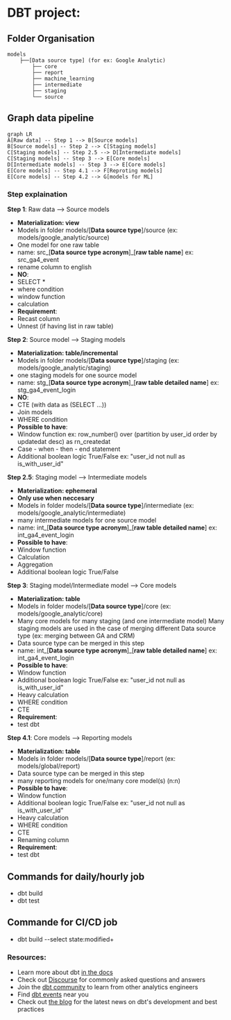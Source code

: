 # DBT project:

## Folder Organisation
```
models
    ├──[Data source type] (for ex: Google Analytic) 
        ├── core
        ├── report
        ├── machine_learning
        ├── intermediate
        ├── staging
        └── source
```

## Graph data pipeline

```mermaid
graph LR
A[Raw data] -- Step 1 --> B[Source models]
B[Source models] -- Step 2 --> C[Staging models]
C[Staging models] -- Step 2.5 --> D[Intermediate models]
C[Staging models] -- Step 3 --> E[Core models]
D[Intermediate models] -- Step 3 --> E[Core models]
E[Core models] -- Step 4.1 --> F[Reproting models]
E[Core models] -- Step 4.2 --> G[models for ML]
```
### Step explaination
**Step 1**: Raw data --> Source models
- **Materialization: view**
- Models in folder models/[**Data source type**]/source (ex: models/google_analytic/source)
- One model for one raw table
- name: src_[**Data source type acronym**]_[**raw table name**]
ex: src_ga4_event
- rename column to english
- **NO**:
- SELECT *
- where condition
- window function
- calculation
- **Requirement**:
- Recast column
- Unnest (if having list in raw table)

**Step 2**: Source model --> Staging models
- **Materialization: table/incremental**
- Models in folder models/[**Data source type**]/staging (ex: models/google_analytic/staging)
- one staging models for one source model
- name: stg_[**Data source type acronym**]_[**raw table detailed name**]
ex: stg_ga4_event_login
- **NO**:
- CTE (with data as (SELECT ...))
- Join models
- WHERE condition
- **Possible to have**:
- Window function
ex: row_number() over (partition by user_id order by updatedat desc) as rn_createdat
- Case - when - then - end statement
- Additional boolean logic True/False
ex: "user_id not null as is_with_user_id"

**Step 2.5**: Staging model --> Intermediate models
- **Materialization: ephemeral**
- **Only use when neccesary** 
- Models in folder models/[**Data source type**]/intermediate (ex: models/google_analytic/intermediate)
- many intermediate models for one source model
- name: int_[**Data source type acronym**]_[**raw table detailed name**]
ex: int_ga4_event_login
- **Possible to have**:
- Window function
- Calculation
- Aggregation
- Additional boolean logic True/False


**Step 3**: Staging model/Intermediate model --> Core models
- **Materialization: table**
- Models in folder models/[**Data source type**]/core (ex: models/google_analytic/core)
- Many core models for many staging (and one intermediate model)
Many staging models are used in the case of merging different Data source type (ex: merging between GA and CRM)
- Data source type can be merged in this step
- name: int_[**Data source type acronym**]_[**raw table detailed name**]
ex: int_ga4_event_login
- **Possible to have**:
- Window function
- Additional boolean logic True/False
ex: "user_id not null as is_with_user_id"
- Heavy calculation
- WHERE condition
- CTE
- **Requirement**:
- test dbt

**Step 4.1**: Core models --> Reporting models
- **Materialization: table**
- Models in folder models/[**Data source type**]/report (ex: models/global/report)
- Data source type can be merged in this step
- many reporting models for one/many core model(s) (n:n)
- **Possible to have**:
- Window function
- Additional boolean logic True/False
ex: "user_id not null as is_with_user_id"
- Heavy calculation
- WHERE condition
- CTE
- Renaming column
- **Requirement**:
- test dbt

## Commands for daily/hourly job
- dbt build
- dbt test

## Commande for CI/CD job
- dbt build --select state:modified+


### Resources:
- Learn more about dbt [in the docs](https://docs.getdbt.com/docs/introduction)
- Check out [Discourse](https://discourse.getdbt.com/) for commonly asked questions and answers
- Join the [dbt community](http://community.getbdt.com/) to learn from other analytics engineers
- Find [dbt events](https://events.getdbt.com) near you
- Check out [the blog](https://blog.getdbt.com/) for the latest news on dbt's development and best practices
